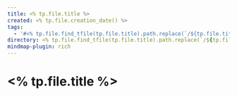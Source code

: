 ```yaml
---
title: <% tp.file.title %>
created: <% tp.file.creation_date() %>
tags:
  - '#<% tp.file.find_tfile(tp.file.title).path.replace(`/${tp.file.title}.md`,'').split('/').join("\'\n  - \'#") %>'
directory: <% tp.file.find_tfile(tp.file.title).path.replace(`/${tp.file.title}.md`,'') %>
mindmap-plugin: rich
---
```



# <% tp.file.title %>